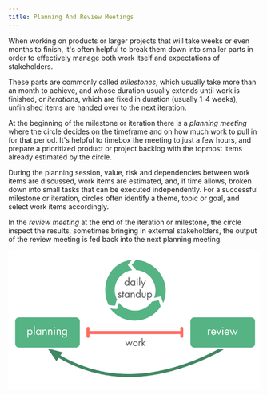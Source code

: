 ```yaml
---
title: Planning And Review Meetings
---
```



When working on products or larger projects that will take weeks or even months to finish, it's often helpful to break them down into smaller parts in order to effectively manage both work itself and expectations of stakeholders.

These parts are commonly called *milestones*, which usually take more than an month to achieve, and whose duration usually extends until work is finished, or *iterations*, which are fixed in duration (usually 1-4 weeks), unfinished items are handed over to the next iteration.

At the beginning of the milestone or iteration there is a *planning meeting* where the circle decides on the timeframe and on how much work to pull in for that period. It's helpful to timebox the meeting to just a few hours, and prepare a prioritized product or project backlog with the topmost items already estimated by the circle. 

During the planning session, value, risk and dependencies between work items are discussed, work items are estimated, and, if time allows, broken down into small tasks that can be executed independently. For a successful milestone or iteration, circles often identify a theme, topic or goal, and select work items accordingly. 

In the *review meeting* at the end of the iteration or milestone, the circle inspect the results, 
sometimes bringing in external stakeholders, the output of the review meeting is fed back into the next planning meeting.


![Planning and Review Meeting](img/meetings/planning-review-standup.png)






